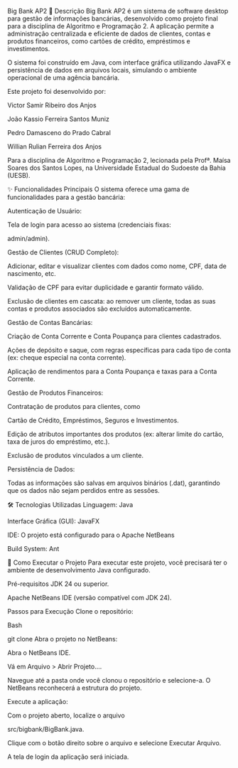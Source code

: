 Big Bank AP2
📝 Descrição
Big Bank AP2 é um sistema de software desktop para gestão de informações bancárias, desenvolvido como projeto final para a disciplina de Algoritmo e Programação 2. A aplicação permite a administração centralizada e eficiente de dados de clientes, contas e produtos financeiros, como cartões de crédito, empréstimos e investimentos.

O sistema foi construído em Java, com interface gráfica utilizando JavaFX e persistência de dados em arquivos locais, simulando o ambiente operacional de uma agência bancária.

Este projeto foi desenvolvido por:

Victor Samir Ribeiro dos Anjos

João Kassio Ferreira Santos Muniz

Pedro Damasceno do Prado Cabral

Willian Rulian Ferreira dos Anjos

Para a disciplina de Algoritmo e Programação 2, lecionada pela Profª. Maísa Soares dos Santos Lopes, na Universidade Estadual do Sudoeste da Bahia (UESB).

✨ Funcionalidades Principais
O sistema oferece uma gama de funcionalidades para a gestão bancária:

Autenticação de Usuário:

Tela de login para acesso ao sistema (credenciais fixas: 

admin/admin).

Gestão de Clientes (CRUD Completo):

Adicionar, editar e visualizar clientes com dados como nome, CPF, data de nascimento, etc.



Validação de CPF para evitar duplicidade e garantir formato válido.


Exclusão de clientes em cascata: ao remover um cliente, todas as suas contas e produtos associados são excluídos automaticamente.

Gestão de Contas Bancárias:

Criação de Conta Corrente e Conta Poupança para clientes cadastrados.

Ações de depósito e saque, com regras específicas para cada tipo de conta (ex: cheque especial na conta corrente).

Aplicação de rendimentos para a Conta Poupança e taxas para a Conta Corrente.

Gestão de Produtos Financeiros:

Contratação de produtos para clientes, como 

Cartão de Crédito, Empréstimos, Seguros e Investimentos.


Edição de atributos importantes dos produtos (ex: alterar limite do cartão, taxa de juros do empréstimo, etc.).


Exclusão de produtos vinculados a um cliente.

Persistência de Dados:

Todas as informações são salvas em arquivos binários (.dat), garantindo que os dados não sejam perdidos entre as sessões.

🛠️ Tecnologias Utilizadas
Linguagem: Java

Interface Gráfica (GUI): JavaFX

IDE: O projeto está configurado para o Apache NetBeans

Build System: Ant

🚀 Como Executar o Projeto
Para executar este projeto, você precisará ter o ambiente de desenvolvimento Java configurado.

Pré-requisitos
JDK 24 ou superior.

Apache NetBeans IDE (versão compatível com JDK 24).

Passos para Execução
Clone o repositório:

Bash

git clone <url-do-seu-repositorio>
Abra o projeto no NetBeans:

Abra o NetBeans IDE.

Vá em Arquivo > Abrir Projeto....

Navegue até a pasta onde você clonou o repositório e selecione-a. O NetBeans reconhecerá a estrutura do projeto.

Execute a aplicação:

Com o projeto aberto, localize o arquivo 

src/bigbank/BigBank.java.

Clique com o botão direito sobre o arquivo e selecione Executar Arquivo.

A tela de login da aplicação será iniciada.

